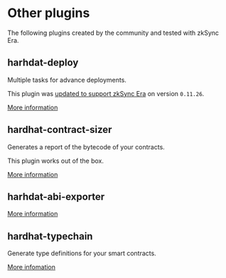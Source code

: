 # Other plugins

The following plugins created by the community and tested with zkSync Era.

## harhdat-deploy

Multiple tasks for advance deployments. 

This plugin was [updated to support zkSync Era](https://github.com/wighawag/hardhat-deploy/pull/437) on version `0.11.26`.

[More information](https://www.npmjs.com/package/hardhat-deploy)

## hardhat-contract-sizer

Generates a report of the bytecode of your contracts.

This plugin works out of the box.

[More information](https://www.npmjs.com/package/hardhat-contract-sizer)

## harhdat-abi-exporter

[More information](https://www.npmjs.com/package/hardhat-abi-exporter)

## hardhat-typechain

Generate type definitions for your smart contracts.

[More infomation](https://www.npmjs.com/package/hardhat-typechain)
